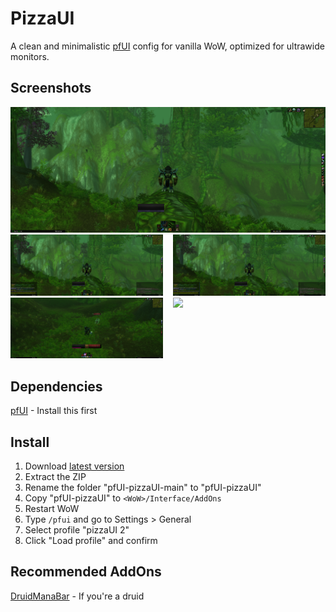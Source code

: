 # PizzaUI

A clean and minimalistic [pfUI](https://github.com/shagu/pfUI) config for vanilla WoW, optimized for
ultrawide monitors.

## Screenshots

<img src="https://raw.githubusercontent.com/Pizzahawaiii/pfUI-pizzaUI/main/screenshots/clean.png">
<img src="https://raw.githubusercontent.com/Pizzahawaiii/pfUI-pizzaUI/main/screenshots/chat.png" width="48.5%">
<img src="https://raw.githubusercontent.com/Pizzahawaiii/pfUI-pizzaUI/main/screenshots/chat-xp-rep.png" width="48.5%" align="right">
<img src="https://raw.githubusercontent.com/Pizzahawaiii/pfUI-pizzaUI/main/screenshots/casting.png" width="48.5%">
<img src="https://raw.githubusercontent.com/Pizzahawaiii/pfUI-pizzaUI/main/screenshots/melee.png" width="48.5%" align="right">

## Dependencies

[pfUI](https://github.com/shagu/pfUI) - Install this first

## Install

1. Download [latest version](https://github.com/Pizzahawaiii/pfUI-pizzaUI/archive/main.zip)
2. Extract the ZIP
3. Rename the folder "pfUI-pizzaUI-main" to "pfUI-pizzaUI"
4. Copy "pfUI-pizzaUI" to `<WoW>/Interface/AddOns`
5. Restart WoW
6. Type `/pfui` and go to Settings > General
7. Select profile "pizzaUI 2"
8. Click "Load profile" and confirm

## Recommended AddOns

[DruidManaBar](https://github.com/gashole/DruidManaBar) - If you're a druid